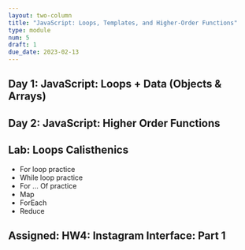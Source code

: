 ```yaml
---
layout: two-column
title: "JavaScript: Loops, Templates, and Higher-Order Functions"
type: module
num: 5
draft: 1
due_date: 2023-02-13
---
```


## Day 1: JavaScript: Loops + Data (Objects & Arrays)


## Day 2: JavaScript: Higher Order Functions


## Lab: Loops Calisthenics
* For loop practice
* While loop practice
* For ... Of practice
* Map
* ForEach
* Reduce


## Assigned: HW4: Instagram Interface: Part 1
